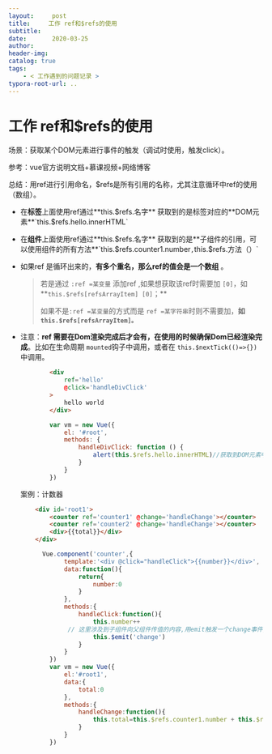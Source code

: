 ```yaml
---
layout:     post
title:     工作 ref和$refs的使用
subtitle:  
date:       2020-03-25
author:     
header-img: 
catalog: true
tags:
    - < 工作遇到的问题记录 >
typora-root-url: ..
---
```



# 工作 ref和$refs的使用

场景：获取某个DOM元素进行事件的触发（调试时使用，触发click）。

参考：vue官方说明文档+慕课视频+网络博客

总结：用ref进行引用命名，$refs是所有引用的名称，尤其注意循环中ref的使用（数组）。

- 在**标签**上面使用ref通过**this.$refs.名字** 获取到的是标签对应的**DOM元素**`this.$refs.hello.innerHTML`

- 在**组件**上面使用ref通过**this.$refs.名字** 获取到的是**子组件的引用，可以使用组件的所有方法**`this.$refs.counter1.number`,`this.$refs.方法（）`

- 如果ref 是循环出来的，**有多个重名，那么ref的值会是一个数组** 。

  > 若是通过 `:ref =某变量` 添加ref ,如果想获取该ref时需要加 `[0]`，如**`this.$refs[refsArrayItem] [0]`；**
  >
  > 如果不是`:ref =某变量`的方式而是 `ref =某字符串`时则不需要加，**如`this.$refs[refsArrayItem]。`**

- 注意：**ref 需要在Dom渲染完成后才会有，在使用的时候确保Dom已经渲染完成**。比如在生命周期 `mounted`钩子中调用，或者在 `this.$nextTick(()=>{}) `中调用。

  ```html
          <div 
              ref='hello' 
              @click='handleDivClick'
          >
              hello world
          </div>
  ```

  ```javascript
          var vm = new Vue({
              el: '#root',
              methods: {
                  handleDivClick: function () {
                      alert(this.$refs.hello.innerHTML)//获取到DOM元素中的内容
                  }
              }
          })
  ```

  案例：计数器

  ```html
      <div id='root1'>
          <counter ref='counter1' @change='handleChange'></counter>
          <counter ref='counter2' @change='handleChange'></counter>
          <div>{{total}}</div>
      </div>
  ```

  ```javascript
   		Vue.component('counter',{
              template:'<div @click="handleClick">{{number}}</div>',
              data:function(){
                  return{
                      number:0
                  }
              },
              methods:{
                  handleClick:function(){
                      this.number++
               // 这里涉及到子组件向父组件传值的内容,用emit触发一个change事件,在父组件进行监听
                      this.$emit('change')
                  }
              }
          })
          var vm = new Vue({
              el:'#root1',
              data:{
                  total:0
              },
              methods:{
                  handleChange:function(){
                      this.total=this.$refs.counter1.number + this.$refs.counter2.number
                  }
              }
          })
  ```

  